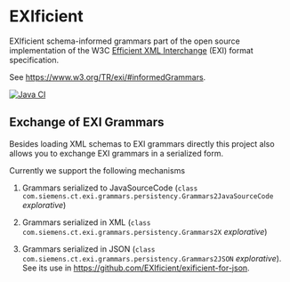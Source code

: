 # EXIficient

EXIficient schema-informed grammars part of the open source implementation of the W3C [Efficient XML Interchange](http://www.w3.org/TR/exi/) (EXI) format specification.

See https://www.w3.org/TR/exi/#informedGrammars.


[![Java CI](https://github.com/EXIficient/exificient-grammars/actions/workflows/java-ci.yml/badge.svg)](https://github.com/EXIficient/exificient-grammars/actions/workflows/java-ci.yml)

## Exchange of EXI Grammars

Besides loading XML schemas to EXI grammars directly this project also allows you to exchange EXI grammars in a serialized form.

Currently we support the following mechanisms

1. Grammars serialized to JavaSourceCode (`class com.siemens.ct.exi.grammars.persistency.Grammars2JavaSourceCode` *explorative*)

2. Grammars serialized in XML (`class com.siemens.ct.exi.grammars.persistency.Grammars2X` *explorative*)

3. Grammars serialized in JSON (`class com.siemens.ct.exi.grammars.persistency.Grammars2JSON` *explorative*). See its use in https://github.com/EXIficient/exificient-for-json.


